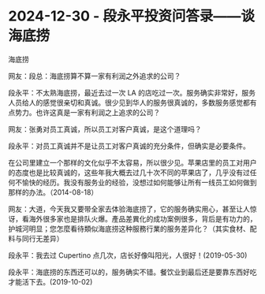 # 2024-12-30 - 段永平投资问答录——谈海底捞

海底捞 

网友：段总：海底捞算不算一家有利润之外追求的公司？

段永平：不太熟海底捞，最近去过一次 LA 的店吃过一次。服务确实非常好，服务人员给人的感觉很亲切和真诚。很少见到华人的服务很真诚的，多数服务感觉都有点势力。也许这真是一家有利润之上追求的公司？

网友：张勇对员工真诚，所以员工对客户真诚，是这个道理吗？

段永平：对员工真诚并不是让员工对客户真诚的充分条件，但确实是必要条件。

在公司里建立一个那样的文化似乎不太容易，所以很少见。苹果店里的员工对用户的态度也是比较真诚的，这些年我大概去过几十次不同的苹果店了，几乎没有过任何不愉快的经历。我没有服务业的经验，没想过如何能够让所有一线员工如何做到那样的办法。（2014-08-18）

网友：大道，今天我又要带全家去体验海底捞了，它的服务确实用心，甚至让人惊讶，看海外很多家也是排队火爆。產品差異化的成功案例很多，背后是有功力的，护城河明显；您怎麼看待類似海底捞这种服務行業的服务差异化？（其实食材、配料与同行无差异）

段永平：我去过 Cupertino 点几次，店长好像叫阳光，人很好！(2019-05-30)

段永平：海底捞的东西还可以的，服务确实不错。餐饮业到最后还是要靠东西好吃才能活下去。(2019-10-02)